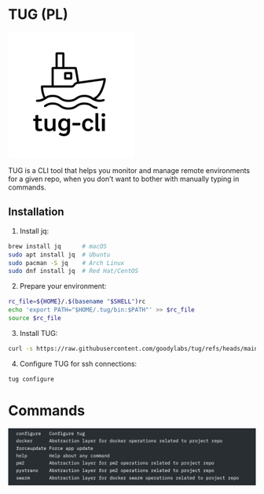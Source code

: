 # TUG (PL)

![tug](https://raw.githubusercontent.com/goodylabs/tug/refs/heads/main/assets/images/tug-cli-logo-256x256.png)

TUG is a CLI tool that helps you monitor and manage remote environments for a given repo, when you don’t want to bother with manually typing in commands.

## Installation

1. Install jq:

```bash
brew install jq      # macOS
sudo apt install jq  # Ubuntu
sudo pacman -S jq    # Arch Linux
sudo dnf install jq  # Red Hat/CentOS
```

2. Prepare your environment:

```bash
rc_file=${HOME}/.$(basename "$SHELL")rc
echo 'export PATH="$HOME/.tug/bin:$PATH"' >> $rc_file
source $rc_file
```

3. Install TUG:

```bash
curl -s https://raw.githubusercontent.com/goodylabs/tug/refs/heads/main/scripts/download.sh | bash -s
```

4. Configure TUG for ssh connections:

```bash
tug configure
```

# Commands

![tug](https://raw.githubusercontent.com/goodylabs/tug/refs/heads/main/assets/images/tug-help.png)
